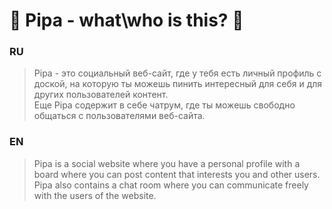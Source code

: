 # 🐳 Pipa - what\who is this? 🐳
### RU
> Pipa - это социальный веб-сайт, где у тебя есть личный профиль с доской, на которую ты можешь пинить интересный для себя и для других пользователей контент.<br/>
> Еще Pipa содержит в себе чатрум, где ты можешь свободно общаться с пользователями веб-сайта.
### EN
> Pipa is a social website where you have a personal profile with a board where you can post content that interests you and other users. <br/>
> Pipa also contains a chat room where you can communicate freely with the users of the website.
